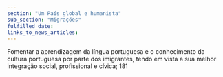 ```yaml
---
section: "Um País global e humanista"
sub_section: "Migrações"
fulfilled_date:
links_to_news_articles:
---
```


Fomentar a aprendizagem da língua portuguesa e o conhecimento da cultura portuguesa por parte dos imigrantes, tendo em vista a sua melhor integração social, profissional e cívica; 181